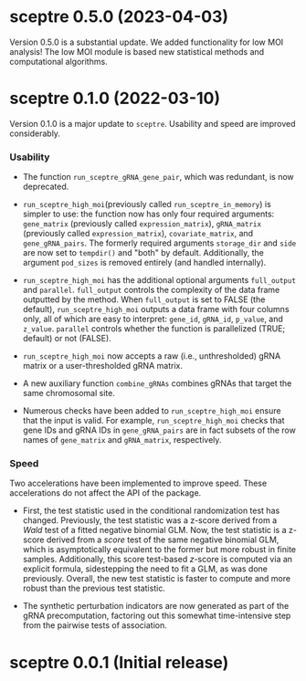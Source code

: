 # sceptre 0.5.0 (2023-04-03)

Version 0.5.0 is a substantial update. We added functionality for low MOI analysis! The low MOI module is based new statistical methods and computational algorithms.

# sceptre 0.1.0 (2022-03-10)

Version 0.1.0 is a major update to `sceptre`. Usability and speed are improved considerably.

### Usability

-   The function `run_sceptre_gRNA_gene_pair`, which was redundant, is now deprecated.

-   `run_sceptre_high_moi`(previously called `run_sceptre_in_memory`) is simpler to use: the function now has only four required arguments: `gene_matrix` (previously called `expression_matrix`), `gRNA_matrix` (previously called `expression_matrix`), `covariate_matrix`, and `gene_gRNA_pairs`. The formerly required arguments `storage_dir` and `side` are now set to `tempdir()` and "both" by default. Additionally, the argument `pod_sizes` is removed entirely (and handled internally).

-   `run_sceptre_high_moi` has the additional optional arguments `full_output` and `parallel`. `full_output` controls the complexity of the data frame outputted by the method. When `full_output` is set to FALSE (the default), `run_sceptre_high_moi` outputs a data frame with four columns only, all of which are easy to interpret: `gene_id`, `gRNA_id`, `p_value`, and `z_value`. `parallel` controls whether the function is parallelized (TRUE; default) or not (FALSE).

-   `run_sceptre_high_moi` now accepts a raw (i.e., unthresholded) gRNA matrix or a user-thresholded gRNA matrix.

-   A new auxiliary function `combine_gRNAs` combines gRNAs that target the same chromosomal site.

-   Numerous checks have been added to `run_sceptre_high_moi` ensure that the input is valid. For example, `run_sceptre_high_moi` checks that gene IDs and gRNA IDs in `gene_gRNA_pairs` are in fact subsets of the row names of `gene_matrix` and `gRNA_matrix`, respectively.

### Speed

Two accelerations have been implemented to improve speed. These accelerations do not affect the API of the package.

-   First, the test statistic used in the conditional randomization test has changed. Previously, the test statistic was a z-score derived from a *Wald* test of a fitted negative binomial GLM. Now, the test statistic is a z-score derived from a *score* test of the same negative binomial GLM, which is asymptotically equivalent to the former but more robust in finite samples. Additionally, this score test-based *z*-score is computed via an explicit formula, sidestepping the need to fit a GLM, as was done previously. Overall, the new test statistic is faster to compute and more robust than the previous test statistic.

-   The synthetic perturbation indicators are now generated as part of the gRNA precomputation, factoring out this somewhat time-intensive step from the pairwise tests of association.

# sceptre 0.0.1 (Initial release)
